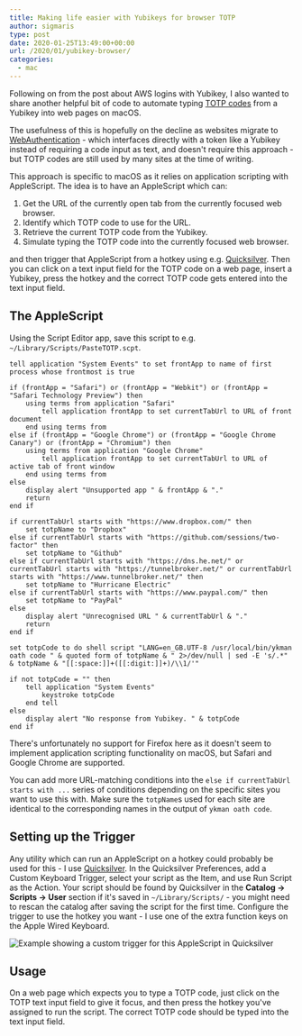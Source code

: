 ```yaml
---
title: Making life easier with Yubikeys for browser TOTP
author: sigmaris
type: post
date: 2020-01-25T13:49:00+00:00
url: /2020/01/yubikey-browser/
categories:
  - mac
---
```

Following on from the post about AWS logins with Yubikey, I also wanted to share another helpful bit of code to automate typing [TOTP codes][1] from a Yubikey into web pages on macOS.

The usefulness of this is hopefully on the decline as websites migrate to [WebAuthentication][2] - which interfaces directly with a token like a Yubikey instead of requiring a code input as text, and doesn't require this approach - but TOTP codes are still used by many sites at the time of writing.

This approach is specific to macOS as it relies on application scripting with AppleScript. The idea is to have an AppleScript which can:

1. Get the URL of the currently open tab from the currently focused web browser.
1. Identify which TOTP code to use for the URL.
1. Retrieve the current TOTP code from the Yubikey.
1. Simulate typing the TOTP code into the currently focused web browser.

and then trigger that AppleScript from a hotkey using e.g. [Quicksilver][3]. Then you can click on a text input field for the TOTP code on a web page, insert a Yubikey, press the hotkey and the correct TOTP code gets entered into the text input field.

## The AppleScript

Using the Script Editor app, save this script to e.g. `~/Library/Scripts/PasteTOTP.scpt`.

```applescript
tell application "System Events" to set frontApp to name of first process whose frontmost is true

if (frontApp = "Safari") or (frontApp = "Webkit") or (frontApp = "Safari Technology Preview") then
    using terms from application "Safari"
        tell application frontApp to set currentTabUrl to URL of front document
    end using terms from
else if (frontApp = "Google Chrome") or (frontApp = "Google Chrome Canary") or (frontApp = "Chromium") then
    using terms from application "Google Chrome"
        tell application frontApp to set currentTabUrl to URL of active tab of front window
    end using terms from
else
    display alert "Unsupported app " & frontApp & "."
    return
end if

if currentTabUrl starts with "https://www.dropbox.com/" then
    set totpName to "Dropbox"
else if currentTabUrl starts with "https://github.com/sessions/two-factor" then
    set totpName to "Github"
else if currentTabUrl starts with "https://dns.he.net/" or currentTabUrl starts with "https://tunnelbroker.net/" or currentTabUrl starts with "https://www.tunnelbroker.net/" then
    set totpName to "Hurricane Electric"
else if currentTabUrl starts with "https://www.paypal.com/" then
    set totpName to "PayPal"
else
    display alert "Unrecognised URL " & currentTabUrl & "."
    return
end if

set totpCode to do shell script "LANG=en_GB.UTF-8 /usr/local/bin/ykman oath code " & quoted form of totpName & " 2>/dev/null | sed -E 's/.*" & totpName & "[[:space:]]+([[:digit:]]+)/\\1/'"

if not totpCode = "" then
    tell application "System Events"
        keystroke totpCode
    end tell
else
    display alert "No response from Yubikey. " & totpCode
end if
```

There's unfortunately no support for Firefox here as it doesn't seem to implement application scripting functionality on macOS, but Safari and Google Chrome are supported.

You can add more URL-matching conditions into the `else if currentTabUrl starts with ...` series of conditions depending on the specific sites you want to use this with. Make sure the `totpName`s used for each site are identical to the corresponding names in the output of `ykman oath code`.

## Setting up the Trigger

Any utility which can run an AppleScript on a hotkey could probably be used for this - I use [Quicksilver][3]. In the Quicksilver Preferences, add a Custom Keyboard Trigger, select your script as the Item, and use Run Script as the Action. Your script should be found by Quicksilver in the **Catalog -> Scripts -> User** section if it's saved in `~/Library/Scripts/` - you might need to rescan the catalog after saving the script for the first time. Configure the trigger to use the hotkey you want - I use one of the extra function keys on the Apple Wired Keyboard.

![Example showing a custom trigger for this AppleScript in Quicksilver](/blog/uploads/2020/01/quicksilver_totp.png)

## Usage

On a web page which expects you to type a TOTP code, just click on the TOTP text input field to give it focus, and then press the hotkey you've assigned to run the script. The correct TOTP code should be typed into the text input field.

[1]: https://en.wikipedia.org/wiki/Time-based_One-time_Password_algorithm
[2]: https://webauthn.guide/
[3]: https://qsapp.com
